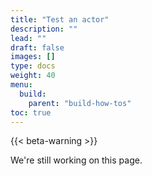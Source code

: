 ```yaml
---
title: "Test an actor"
description: ""
lead: ""
draft: false
images: []
type: docs
weight: 40
menu:
  build:
    parent: "build-how-tos"
toc: true
---
```


{{< beta-warning >}}

We're still working on this page.
